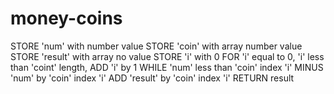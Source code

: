 # money-coins

STORE 'num' with number value
STORE 'coin' with array number value
STORE 'result' with array no value
STORE 'i' with 0
FOR 'i' equal to 0, 'i' less than 'coint' length, ADD 'i' by 1
    WHILE 'num' less than 'coin' index 'i'
      MINUS 'num' by 'coin' index 'i'
      ADD 'result' by 'coin' index 'i'
RETURN result 
